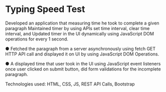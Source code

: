 Typing Speed Test
=================
Developed an application that measuring time he took to complete a given paragraph Maintained timer by
using APIs set time interval, clear time interval, and Updated timer in the UI dynamically using JavaScript
DOM operations for every 1 second.

● Fetched the paragraph from a server asynchronously using fetch GET HTTP API call and displayed
it on UI by using JavaScript DOM Operations.

● A displayed time that user took in the UI using JavaScript event listeners once user clicked on submit
button, did form validations for the incomplete paragraph.

 Technologies used: HTML, CSS, JS, REST API Calls, Bootstrap
